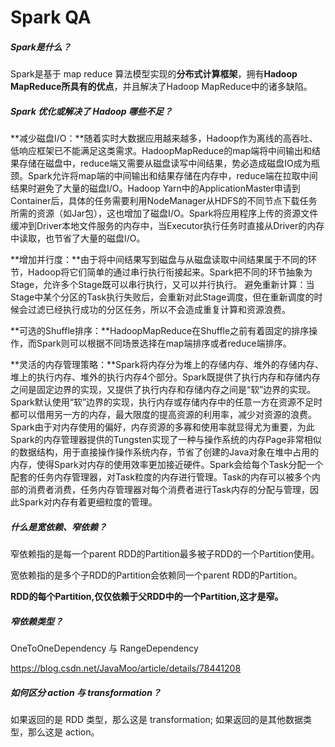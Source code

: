 # Spark QA

##### Spark是什么？

Spark是基于 map reduce 算法模型实现的**分布式计算框架**，拥有**Hadoop MapReduce所具有的优点**，并且解决了Hadoop MapReduce中的诸多缺陷。

##### Spark 优化或解决了 Hadoop 哪些不足？

**减少磁盘I/O：**随着实时大数据应用越来越多，Hadoop作为离线的高吞吐、低响应框架已不能满足这类需求。HadoopMapReduce的map端将中间输出和结果存储在磁盘中，reduce端又需要从磁盘读写中间结果，势必造成磁盘IO成为瓶颈。Spark允许将map端的中间输出和结果存储在内存中，reduce端在拉取中间结果时避免了大量的磁盘I/O。Hadoop Yarn中的ApplicationMaster申请到Container后，具体的任务需要利用NodeManager从HDFS的不同节点下载任务所需的资源（如Jar包），这也增加了磁盘I/O。Spark将应用程序上传的资源文件缓冲到Driver本地文件服务的内存中，当Executor执行任务时直接从Driver的内存中读取，也节省了大量的磁盘I/O。

**增加并行度：**由于将中间结果写到磁盘与从磁盘读取中间结果属于不同的环节，Hadoop将它们简单的通过串行执行衔接起来。Spark把不同的环节抽象为Stage，允许多个Stage既可以串行执行，又可以并行执行。
避免重新计算：当Stage中某个分区的Task执行失败后，会重新对此Stage调度，但在重新调度的时候会过滤已经执行成功的分区任务，所以不会造成重复计算和资源浪费。

**可选的Shuffle排序：**HadoopMapReduce在Shuffle之前有着固定的排序操作，而Spark则可以根据不同场景选择在map端排序或者reduce端排序。

**灵活的内存管理策略：**Spark将内存分为堆上的存储内存、堆外的存储内存、堆上的执行内存、堆外的执行内存4个部分。Spark既提供了执行内存和存储内存之间是固定边界的实现，又提供了执行内存和存储内存之间是“软”边界的实现。Spark默认使用“软”边界的实现，执行内存或存储内存中的任意一方在资源不足时都可以借用另一方的内存，最大限度的提高资源的利用率，减少对资源的浪费。Spark由于对内存使用的偏好，内存资源的多寡和使用率就显得尤为重要，为此Spark的内存管理器提供的Tungsten实现了一种与操作系统的内存Page非常相似的数据结构，用于直接操作操作系统内存，节省了创建的Java对象在堆中占用的内存，使得Spark对内存的使用效率更加接近硬件。Spark会给每个Task分配一个配套的任务内存管理器，对Task粒度的内存进行管理。Task的内存可以被多个内部的消费者消费，任务内存管理器对每个消费者进行Task内存的分配与管理，因此Spark对内存有着更细粒度的管理。

##### 什么是宽依赖、窄依赖？

窄依赖指的是每一个parent RDD的Partition最多被子RDD的一个Partition使用。

宽依赖指的是多个子RDD的Partition会依赖同一个parent RDD的Partition。

**RDD的每个Partition,仅仅依赖于父RDD中的一个Partition,这才是窄。**

##### 窄依赖类型？

OneToOneDependency 与 RangeDependency

https://blog.csdn.net/JavaMoo/article/details/78441208

##### 如何区分 action 与 transformation？

如果返回的是 RDD 类型，那么这是 transformation; 如果返回的是其他数据类型，那么这是 action。

